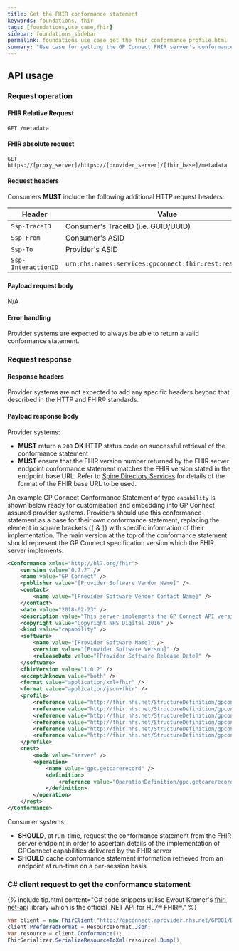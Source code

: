```yaml
---
title: Get the FHIR conformance statement
keywords: foundations, fhir
tags: [foundations,use_case,fhir]
sidebar: foundations_sidebar
permalink: foundations_use_case_get_the_fhir_conformance_profile.html
summary: "Use case for getting the GP Connect FHIR server's conformance statement."
---
```


## API usage ##

### Request operation ###

#### FHIR Relative Request ####

```http
GET /metadata
```

#### FHIR absolute request ####

```http
GET https://[proxy_server]/https://[provider_server]/[fhir_base]/metadata
```

#### Request headers ####

Consumers **MUST** include the following additional HTTP request headers:

| Header               | Value |
|----------------------|-------|
| `Ssp-TraceID`        | Consumer's TraceID (i.e. GUID/UUID) |
| `Ssp-From`           | Consumer's ASID |
| `Ssp-To`             | Provider's ASID |
| `Ssp-InteractionID`  | `urn:nhs:names:services:gpconnect:fhir:rest:read:metadata`|

#### Payload request body ####

N/A

#### Error handling ####

Provider systems are expected to always be able to return a valid conformance statement.

### Request response ###

#### Response headers ####

Provider systems are not expected to add any specific headers beyond that described in the HTTP and FHIR&reg; standards.

#### Payload response body ####

Provider systems:

- **MUST** return a `200` **OK** HTTP status code on successful retrieval of the conformance statement
- **MUST** ensure that the FHIR version number returned by the FHIR server endpoint conformance statement matches the FHIR version stated in the endpoint base URL. Refer to [Spine Directory Services](integration_spine_directory_service.html) for details of the format of the FHIR base URL to be used. 

An example GP Connect Conformance Statement of type `capability` is shown below ready for customisation and embedding into GP Connect assured provider systems. Providers should use this conformance statement as a base for their own conformance statement, replacing the element in square brackets (`[` & `]`) with specific information of their implementation. The main version at the top of the conformance statement should represent the GP Connect specification version which the FHIR server implements.

```xml
<Conformance xmlns="http://hl7.org/fhir">
	<version value="0.7.2" />
	<name value="GP Connect" />
	<publisher value="[Provider Software Vendor Name]" />
	<contact>
		<name value="[Provider Software Vendor Contact Name]" />
	</contact>
	<date value="2018-02-23" />
	<description value="This server implements the GP Connect API version 0.7.2" />
	<copyright value="Copyright NHS Digital 2016" />
	<kind value="capability" />
	<software>
		<name value="[Provider Software Name]" />
		<version value="[Provider Software Verson]" />
		<releaseDate value="[Provider Software Release Date]" />
	</software>
	<fhirVersion value="1.0.2" />
	<acceptUnknown value="both" />
	<format value="application/xml+fhir" />
	<format value="application/json+fhir" />
 	<profile>
 		<reference value="http://fhir.nhs.net/StructureDefinition/gpconnect-patient-1"/>
		<reference value="http://fhir.nhs.net/StructureDefinition/gpconnect-operationoutcome-1"/>
		<reference value="http://fhir.nhs.net/StructureDefinition/gpconnect-practitioner-1"/>
		<reference value="http://fhir.nhs.net/StructureDefinition/gpconnect-organization-1"/>
		<reference value="http://fhir.nhs.net/StructureDefinition/gpconnect-searchset-bundle-1"/>
		<reference value="http://fhir.nhs.net/StructureDefinition/gpconnect-carerecord-composition-1"/>
	</profile>
	<rest>
		<mode value="server" />
		<operation>
			<name value="gpc.getcarerecord" />
			<definition>
				<reference value="OperationDefinition/gpc.getcarerecord" />
			</definition>
		</operation>
	</rest>
</Conformance>
```

Consumer systems:

- **SHOULD**, at run-time, request the conformance statement from the FHIR server endpoint in order to ascertain details of the implementation of GPConnect capabilities delivered by the FHIR server
- **SHOULD** cache conformance statement information retrieved from an endpoint at run-time on a per-session basis

### C# client request to get the conformance statement ###

{% include tip.html content="C# code snippets utilise Ewout Kramer's [fhir-net-api](https://github.com/ewoutkramer/fhir-net-api) library which is the official .NET API for HL7&reg; FHIR&reg;." %}

```csharp
var client = new FhirClient("http://gpconnect.aprovider.nhs.net/GP001/DSTU2/1/");
client.PreferredFormat = ResourceFormat.Json;
var resource = client.Conformance();
FhirSerializer.SerializeResourceToXml(resource).Dump();
```
